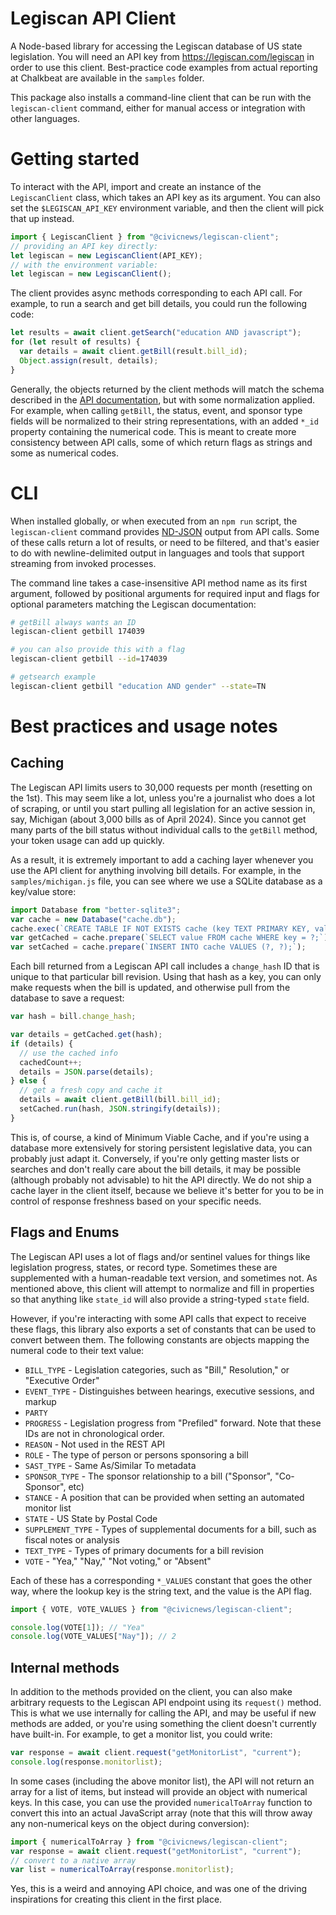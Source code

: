 # Legiscan API Client

A Node-based library for accessing the Legiscan database of US state legislation. You will need an API key from https://legiscan.com/legiscan in order to use this client. Best-practice code examples from actual reporting at Chalkbeat are available in the `samples` folder.

This package also installs a command-line client that can be run with the `legiscan-client` command, either for manual access or integration with other languages.

# Getting started

To interact with the API, import and create an instance of the `LegiscanClient` class, which takes an API key as its argument. You can also set the `$LEGISCAN_API_KEY` environment variable, and then the client will pick that up instead.

```js
import { LegiscanClient } from "@civicnews/legiscan-client";
// providing an API key directly:
let legiscan = new LegiscanClient(API_KEY);
// with the environment variable:
let legiscan = new LegiscanClient();
```

The client provides async methods corresponding to each API call. For example, to run a search and get bill details, you could run the following code:

```js
let results = await client.getSearch("education AND javascript");
for (let result of results) {
  var details = await client.getBill(result.bill_id);
  Object.assign(result, details);
}
```

Generally, the objects returned by the client methods will match the schema described in the [API documentation](https://legiscan.com/misc/LegiScan_API_User_Manual.pdf), but with some normalization applied. For example, when calling `getBill`, the status, event, and sponsor type fields will be normalized to their string representations, with an added `*_id` property containing the numerical code. This is meant to create more consistency between API calls, some of which return flags as strings and some as numerical codes.

# CLI

When installed globally, or when executed from an `npm run` script, the `legiscan-client` command provides [ND-JSON](https://github.com/ndjson/ndjson-spec) output from API calls. Some of these calls return a lot of results, or need to be filtered, and that's easier to do with newline-delimited output in languages and tools that support streaming from invoked processes.

The command line takes a case-insensitive API method name as its first argument, followed by positional arguments for required input and flags for optional parameters matching the Legiscan documentation:

```sh
# getBill always wants an ID
legiscan-client getbill 174039

# you can also provide this with a flag
legiscan-client getbill --id=174039

# getsearch example
legiscan-client getbill "education AND gender" --state=TN
```

# Best practices and usage notes

## Caching

The Legiscan API limits users to 30,000 requests per month (resetting on the 1st). This may seem like a lot, unless you're a journalist who does a lot of scraping, or until you start pulling all legislation for an active session in, say, Michigan (about 3,000 bills as of April 2024). Since you cannot get many parts of the bill status without individual calls to the `getBill` method, your token usage can add up quickly.

As a result, it is extremely important to add a caching layer whenever you use the API client for anything involving bill details. For example, in the `samples/michigan.js` file, you can see where we use a SQLite database as a key/value store:

```js
import Database from "better-sqlite3";
var cache = new Database("cache.db");
cache.exec(`CREATE TABLE IF NOT EXISTS cache (key TEXT PRIMARY KEY, value TEXT);`);
var getCached = cache.prepare(`SELECT value FROM cache WHERE key = ?;`).pluck();
var setCached = cache.prepare(`INSERT INTO cache VALUES (?, ?);`);
```

Each bill returned from a Legiscan API call includes a `change_hash` ID that is unique to that particular bill revision. Using that hash as a key, you can only make requests when the bill is updated, and otherwise pull from the database to save a request:

```js
var hash = bill.change_hash;

var details = getCached.get(hash);
if (details) {
  // use the cached info
  cachedCount++;
  details = JSON.parse(details);
} else {
  // get a fresh copy and cache it
  details = await client.getBill(bill.bill_id);
  setCached.run(hash, JSON.stringify(details));
}
```

This is, of course, a kind of Minimum Viable Cache, and if you're using a database more extensively for storing persistent legislative data, you can probably just adapt it. Conversely, if you're only getting master lists or searches and don't really care about the bill details, it may be possible (although probably not advisable) to hit the API directly. We do not ship a cache layer in the client itself, because we believe it's better for you to be in control of response freshness based on your specific needs.

## Flags and Enums

The Legiscan API uses a lot of flags and/or sentinel values for things like legislation progress, states, or record type. Sometimes these are supplemented with a human-readable text version, and sometimes not. As mentioned above, this client will attempt to normalize and fill in properties so that anything like `state_id` will also provide a string-typed `state` field.

However, if you're interacting with some API calls that expect to receive these flags, this library also exports a set of constants that can be used to convert between them. The following constants are objects mapping the numeral code to their text value:

* `BILL_TYPE` - Legislation categories, such as "Bill," Resolution," or "Executive Order"
* `EVENT_TYPE` - Distinguishes between hearings, executive sessions, and markup
* `PARTY`
* `PROGRESS` - Legislation progress from "Prefiled" forward. Note that these IDs are not in chronological order.
* `REASON` - Not used in the REST API
* `ROLE` - The type of person or persons sponsoring a bill
* `SAST_TYPE` - Same As/Similar To metadata
* `SPONSOR_TYPE` - The sponsor relationship to a bill ("Sponsor", "Co-Sponsor", etc)
* `STANCE` - A position that can be provided when setting an automated monitor list
* `STATE` - US State by Postal Code
* `SUPPLEMENT_TYPE` - Types of supplemental documents for a bill, such as fiscal notes or analysis
* `TEXT_TYPE` - Types of primary documents for a bill revision
* `VOTE` - "Yea," "Nay," "Not voting," or "Absent"

Each of these has a corresponding `*_VALUES` constant that goes the other way, where the lookup key is the string text, and the value is the API flag.

```js
import { VOTE, VOTE_VALUES } from "@civicnews/legiscan-client";

console.log(VOTE[1]); // "Yea"
console.log(VOTE_VALUES["Nay"]); // 2
```

## Internal methods

In addition to the methods provided on the client, you can also make arbitrary requests to the Legiscan API endpoint using its `request()` method. This is what we use internally for calling the API, and may be useful if new methods are added, or you're using something the client doesn't currently have built-in. For example, to get a monitor list, you could write:

```js
var response = await client.request("getMonitorList", "current");
console.log(response.monitorlist);
```

In some cases (including the above monitor list), the API will not return an array for a list of items, but instead will provide an object with numerical keys. In this case, you can use the provided `numericalToArray` function to convert this into an actual JavaScript array (note that this will throw away any non-numerical keys on the object during conversion):

```js
import { numericalToArray } from "@civicnews/legiscan-client";
var response = await client.request("getMonitorList", "current");
// convert to a native array
var list = numericalToArray(response.monitorlist);
```

Yes, this is a weird and annoying API choice, and was one of the driving inspirations for creating this client in the first place.